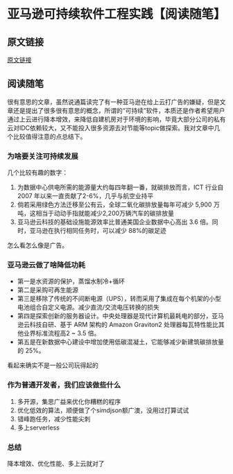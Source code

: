 # 亚马逊可持续软件工程实践【阅读随笔】

## 原文链接

[原文链接](https://www.infoq.cn/article/9dIy3T8NEmohhPU9QFe2)

## 阅读随笔

很有意思的文章，虽然说通篇读完了有一种亚马逊在给上云打广告的嫌疑，但是文章还是提出了很多很有意思的概念，所谓的“可持续”软件，本质还是作者希望用户通过上云进行降本增效，来降低自建机房对于环境的影响，毕竟大部分公司的私有云对IDC依赖较大，又不能投入很多资源去对节能等topic做探索。我对文章中几个比较值得注意的点总结下。

### 为啥要关注可持续发展

几个比较有趣的数字：

1. 为数据中心供电所需的能源量大约每四年翻一番，就碳排放而言，ICT 行业自 2007 年以来一直贡献了2-6%，几乎与航空业持平
2. 倘若采用绿色方法迁移至公有云，全球二氧化碳排放量每年可减少 5,900 万吨，这相当于动动手指就能减少2,200万辆汽车的碳排放量
3. 亚马逊云科技的基础设施能源效率比普通美国企业数据中心高出 3.6 倍。同时，亚马逊在执行相同任务时，可以减少 88%的碳足迹  

怎么看怎么像是广告。

### 亚马逊云做了啥降低功耗

+ 第一是水资源的保护，蒸馏水制冷+循环
+ 第二是采购可再生能源
+ 第三是移除了传统的不间断电源（UPS），转而采用了集成在每个机架的小型电池组合自定义电源。减少直流/交流电压转换的损失
+ 第四是探索创新的服务器设计。中央处理器是现代计算机最耗电的部分，亚马逊云科技自研、基于 ARM 架构的 Amazon Graviton2 处理器每瓦特性能比其他业界标准流程高2 ~ 3.5 倍。
+ 第五是在新数据中心建设中增加使用低碳混凝土，它能够减少新建筑碳排放量的 25%。

看起来确实不是一般公司玩得起的

### 作为普通开发者，我们应该做些什么

1. 多开源，集思广益来优化你糟糕的程序
2. 优化低效的算法，顺便做了个simdjson额广澳，没用过打算试试
3. 错峰跑任务，减少性能尖刺
4. 多上serverless

### 总结

降本增效、优化性能、多上云就对了
